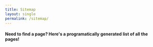 ```yaml
---
title: Sitemap
layout: single
permalink: /sitemap/
---
```

<script src="/assets/js/sitemap.js"></script>

#### Need to find a page? Here's a programatically generated list of all the pages!

<ul class="text-left" id="sitemap"></ul>